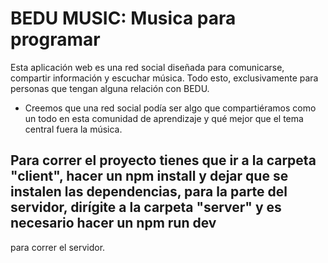 # BEDU MUSIC: Musica para programar

 Esta aplicación web es una red social diseñada para comunicarse, compartir información y escuchar música. Todo esto, exclusivamente para personas que tengan alguna relación con BEDU.

- Creemos que una red social podía ser algo que compartiéramos como un todo en esta comunidad de aprendizaje y qué mejor que el tema central fuera la música.


## Para correr el proyecto tienes que ir a la carpeta "client", hacer un npm install y dejar que se instalen las dependencias, para la parte del servidor, dirígite a la carpeta "server" y es necesario hacer un npm run dev 
para correr el servidor.

